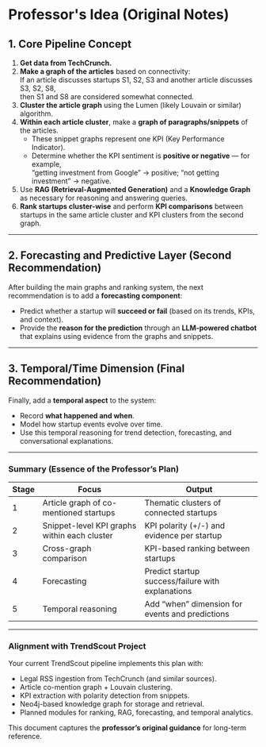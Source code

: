 # Professor's Idea (Original Notes)

## 1. Core Pipeline Concept

1. **Get data from TechCrunch.**
2. **Make a graph of the articles** based on connectivity:  
   If an article discusses startups S1, S2, S3 and another article discusses S3, S2, S8,  
   then S1 and S8 are considered somewhat connected.
3. **Cluster the article graph** using the Lumen (likely Louvain or similar) algorithm.
4. **Within each article cluster**, make a **graph of paragraphs/snippets** of the articles.  
   - These snippet graphs represent one KPI (Key Performance Indicator).  
   - Determine whether the KPI sentiment is **positive or negative** — for example,  
     “getting investment from Google” → positive; “not getting investment” → negative.
5. Use **RAG (Retrieval-Augmented Generation)** and a **Knowledge Graph** as necessary for reasoning and answering queries.
6. **Rank startups cluster-wise** and perform **KPI comparisons** between startups in the same article cluster and KPI clusters from the second graph.

---

## 2. Forecasting and Predictive Layer (Second Recommendation)

After building the main graphs and ranking system, the next recommendation is to add a **forecasting component**:  
- Predict whether a startup will **succeed or fail** (based on its trends, KPIs, and context).  
- Provide the **reason for the prediction** through an **LLM-powered chatbot** that explains using evidence from the graphs and snippets.

---

## 3. Temporal/Time Dimension (Final Recommendation)

Finally, add a **temporal aspect** to the system:  
- Record **what happened and when**.  
- Model how startup events evolve over time.  
- Use this temporal reasoning for trend detection, forecasting, and conversational explanations.

---

### Summary (Essence of the Professor’s Plan)

| Stage | Focus | Output |
|--------|--------|---------|
| 1 | Article graph of co-mentioned startups | Thematic clusters of connected startups |
| 2 | Snippet-level KPI graphs within each cluster | KPI polarity (+/-) and evidence per startup |
| 3 | Cross-graph comparison | KPI-based ranking between startups |
| 4 | Forecasting | Predict startup success/failure with explanations |
| 5 | Temporal reasoning | Add “when” dimension for events and predictions |

---

### Alignment with TrendScout Project

Your current TrendScout pipeline implements this plan with:
- Legal RSS ingestion from TechCrunch (and similar sources).  
- Article co-mention graph + Louvain clustering.  
- KPI extraction with polarity detection from snippets.  
- Neo4j-based knowledge graph for storage and retrieval.  
- Planned modules for ranking, RAG, forecasting, and temporal analytics.

This document captures the **professor’s original guidance** for long-term reference.
